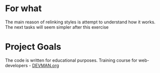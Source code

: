 # For what

The main reason of relinking styles is attempt to understand how it works.
The next tasks will seem simpler after this exercise

# Project Goals

The code is written for educational purposes. Training course for web-developers - [DEVMAN.org](https://devman.org)
